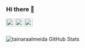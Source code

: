 ### Hi there 👋

<a target="_blank" href="https://www.linkedin.com/in/tainara-campos/">
  <img align="left" alt="LinkdeIN" width="22px" src="https://encrypted-tbn0.gstatic.com/images?q=tbn:ANd9GcQ3Yi_ZAEEnYHrhbU8kaT4cns-nYsHE9H6avA&usqp=CAU" />
</a>

<a target="_blank" href="https://www.instagram.com/tainara_campos/">
  <img align="left" alt="Instagram" width="22px" src="https://imagepng.org/wp-content/uploads/2017/08/instagram-icone-icon-1.png" />
</a>

<a target="_blank" href="mailto:tainara.campos@hotmail.com">
  <img align="left" alt="Gmail" width="22px" src="https://img.icons8.com/color/452/microsoft-outlook-2019--v2.png"/>
</a>
<br><br>



![tainaraalmeida GitHub Stats](https://github-readme-stats.vercel.app/api?username=tainaraalmeida&show_icons=true&theme=radical)
<!--
**tainaraalmeida/tainaraalmeida** is a ✨ _special_ ✨ repository because its `README.md` (this file) appears on your GitHub profile.

https://cdn.icon-icons.com/icons2/70/PNG/512/outlook_14099.png


- 🔭 I’m currently working on ...
- 🌱 I’m currently learning ...
- 👯 I’m looking to collaborate on ...
- 🤔 I’m looking for help with ...
- 💬 Ask me about ...
- 📫 How to reach me: ...
- 😄 Pronouns: ...
- ⚡ Fun fact: ...
-->
